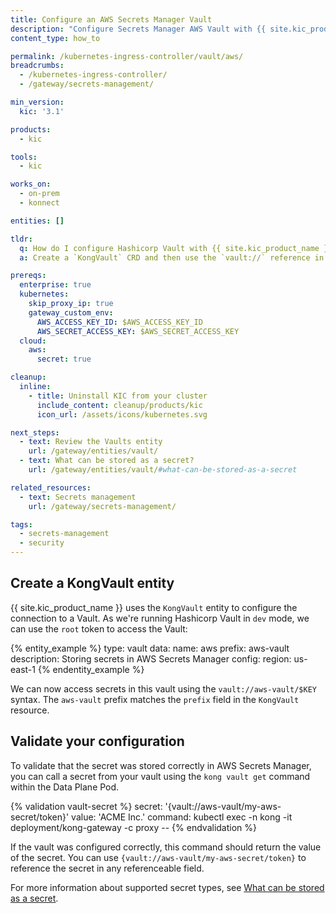 ```yaml
---
title: Configure an AWS Secrets Manager Vault
description: "Configure Secrets Manager AWS Vault with {{ site.kic_product_name }} and the KongVault CRD"
content_type: how_to

permalink: /kubernetes-ingress-controller/vault/aws/
breadcrumbs:
  - /kubernetes-ingress-controller/
  - /gateway/secrets-management/

min_version:
  kic: '3.1'

products:
  - kic

tools:
  - kic

works_on:
  - on-prem
  - konnect

entities: []

tldr:
  q: How do I configure Hashicorp Vault with {{ site.kic_product_name }}?
  a: Create a `KongVault` CRD and then use the `vault://` reference in your plugin configuration

prereqs:
  enterprise: true
  kubernetes:
    skip_proxy_ip: true
    gateway_custom_env:
      AWS_ACCESS_KEY_ID: $AWS_ACCESS_KEY_ID
      AWS_SECRET_ACCESS_KEY: $AWS_SECRET_ACCESS_KEY
  cloud:
    aws:
      secret: true

cleanup:
  inline:
    - title: Uninstall KIC from your cluster
      include_content: cleanup/products/kic
      icon_url: /assets/icons/kubernetes.svg

next_steps:
  - text: Review the Vaults entity
    url: /gateway/entities/vault/
  - text: What can be stored as a secret?
    url: /gateway/entities/vault/#what-can-be-stored-as-a-secret    

related_resources:
  - text: Secrets management
    url: /gateway/secrets-management/ 

tags:
  - secrets-management
  - security
---
```



## Create a KongVault entity

{{ site.kic_product_name }} uses the `KongVault` entity to configure the connection to a Vault. As we're running Hashicorp Vault in `dev` mode, we can use the `root` token to access the Vault:

{% entity_example %}
type: vault
data:
  name: aws
  prefix: aws-vault
  description: Storing secrets in AWS Secrets Manager
  config:
    region: us-east-1
{% endentity_example %}

We can now access secrets in this vault using the `vault://aws-vault/$KEY` syntax. The `aws-vault` prefix matches the `prefix` field in the `KongVault` resource.

## Validate your configuration

To validate that the secret was stored correctly in AWS Secrets Manager, you can call a secret from your vault using the `kong vault get` command within the Data Plane Pod.

{% validation vault-secret %}
secret: '{vault://aws-vault/my-aws-secret/token}'
value: 'ACME Inc.'
command: kubectl exec -n kong -it deployment/kong-gateway -c proxy --
{% endvalidation %}

If the vault was configured correctly, this command should return the value of the secret. You can use `{vault://aws-vault/my-aws-secret/token}` to reference the secret in any referenceable field.

For more information about supported secret types, see [What can be stored as a secret](/gateway/entities/vault/#what-can-be-stored-as-a-secret). 